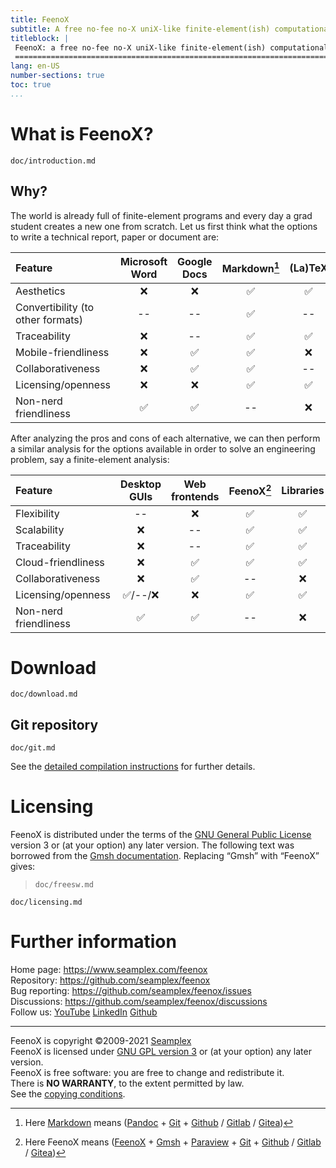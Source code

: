 ```yaml
---
title: FeenoX
subtitle: A free no-fee no-X uniX-like finite-element(ish) computational engineering tool
titleblock: |
 FeenoX: a free no-fee no-X uniX-like finite-element(ish) computational engineering tool
 =======================================================================================
lang: en-US
number-sections: true
toc: true
...
```


# What is FeenoX?

```{.include}
doc/introduction.md
```


## Why?

The world is already full of finite-element programs and every day a grad student creates a new one from scratch.
Let us first think what the options to write a technical report, paper or document are:

 Feature                | Microsoft Word |  Google Docs  |  Markdown[^1]    |  (La)TeX
:-----------------------|:--------------:|:-------------:|:------------:|:----------------:
 Aesthetics             |       ❌        |       ❌       |      ✅      |  ✅
 Convertibility (to other formats)         |       --       |       --      |      ✅       |  --
 Traceability           |       ❌        |       --      |      ✅      |  ✅
 Mobile-friendliness    |       ❌        |       ✅       |      ✅      |  ❌
 Collaborativeness      |       ❌        |       ✅       |      ✅      |  --
 Licensing/openness     |       ❌        |       ❌       |      ✅      |  ✅
 Non-nerd friendliness  |       ✅        |       ✅      |      --      |  ❌

[^1]: Here [Markdown](https://en.wikipedia.org/wiki/Markdown) means ([Pandoc](https://pandoc.org/) + [Git](https://git-scm.com/) + [Github](https://github.com/) / [Gitlab](https://about.gitlab.com/) / [Gitea](https://gitea.com/}{Gitea}))

 
After analyzing the pros and cons of each alternative, we can then perform a similar analysis for the options available in order to solve an engineering problem, say a finite-element analysis:

 Feature                | Desktop GUIs  |   Web frontends  |  FeenoX[^2]  |  Libraries
:-----------------------|:-------------:|:----------------:|:---------:|:------------:
 Flexibility            |      --       |         ❌        |     ✅    |      ✅
 Scalability            |      ❌        |         --       |     ✅    |      ✅
 Traceability           |      ❌        |         --       |     ✅    |      ✅
 Cloud-friendliness     |      ❌        |         ✅        |     ✅    |      ✅
 Collaborativeness      |      ❌        |         ✅        |     --   |      ❌
 Licensing/openness     |   ✅/--/❌      |         ❌        |     ✅    |      ✅
 Non-nerd friendliness  |      ✅        |         ✅        |     --   |      ❌
 
[^2]: Here FeenoX means ([FeenoX](https://seamplex.com/feenox) + [Gmsh](http://gmsh.info) + [Paraview](https://www.paraview.org/) + [Git](https://git-scm.com/) + [Github](https://github.com/) / [Gitlab](https://about.gitlab.com/) / [Gitea](https://gitea.com/}{Gitea}))


# Download

```include
doc/download.md
```

## Git repository

```include
doc/git.md
```

See the [detailed compilation instructions](doc/compilation.md) for further details.

# Licensing

FeenoX is distributed under the terms of the [GNU General Public License](http://www.gnu.org/copyleft/gpl.html) version 3 or (at your option) any later version. The following text was borrowed from the [Gmsh documentation](http://gmsh.info/doc/texinfo/gmsh.html#Copying-conditions). Replacing “Gmsh” with “FeenoX” gives:

> ```include
> doc/freesw.md
> ```

```include
doc/licensing.md
```


# Further information

Home page: <https://www.seamplex.com/feenox>  
Repository: <https://github.com/seamplex/feenox>  
Bug reporting: <https://github.com/seamplex/feenox/issues>  
Discussions: <https://github.com/seamplex/feenox/discussions>  
Follow us: [YouTube](https://www.youtube.com/channel/UCC6SzVLxO8h6j5rLlfCQPhA)
           [LinkedIn](https://www.linkedin.com/company/seamplex/)
           [Github](https://github.com/seamplex)

---------------------------

FeenoX is copyright ©2009-2021 [Seamplex](https://www.seamplex.com)  
FeenoX is licensed under [GNU GPL version 3](http://www.gnu.org/copyleft/gpl.html) or (at your option) any later version.  
FeenoX is free software: you are free to change and redistribute it.  
There is **NO WARRANTY**, to the extent permitted by law.  
See the [copying conditions](COPYING).  
